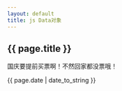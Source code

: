 ```yaml
---
layout: default
title: js Data对象
---
```


<h2>{{ page.title }}</h2>
<p class="important">国庆要提前买票啊！不然回家都没票哦！</p>
















<p>{{ page.date | date_to_string }}</p>
